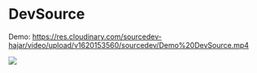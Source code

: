 # DevSource

Demo: https://res.cloudinary.com/sourcedev-hajar/video/upload/v1620153560/sourcedev/Demo%20DevSource.mp4

<img src="https://res.cloudinary.com/sourcedev-hajar/image/upload/v1620153834/sourcedev/HomePage%201.png"/>
